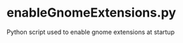 enableGnomeExtensions.py
========================

Python script used to enable gnome extensions at startup
